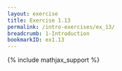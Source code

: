 ```yaml
---
layout: exercise
title: Exercise 1.13
permalink: /intro-exercises/ex_13/
breadcrumb: 1-Introduction
bookmarkID: ex1.13
---
```


{% include mathjax_support %}
